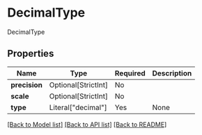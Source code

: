 # DecimalType

DecimalType

## Properties
| Name | Type | Required | Description |
| ------------ | ------------- | ------------- | ------------- |
**precision** | Optional[StrictInt] | No |  |
**scale** | Optional[StrictInt] | No |  |
**type** | Literal["decimal"] | Yes | None |


[[Back to Model list]](../../README.md#documentation-for-models) [[Back to API list]](../../README.md#documentation-for-api-endpoints) [[Back to README]](../../README.md)
